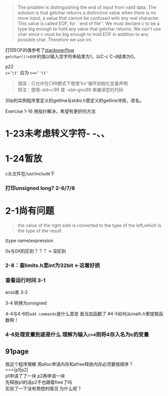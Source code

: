 >The problem is distinguishing the end of input from valid data. The solution is that getchar returns a distinctive value when there is no more input, a value that cannot be confused with any real character. This value is called EOF, for ``end of file''. We must declare c to be a type big enough to hold any value that getchar returns. We can't use char since c must be big enough to hold EOF in addition to any possible char. Therefore we use int.  

打印EOF的值参考了[stackoverflow](http://stackoverflow.com/questions/11968558/print-the-value-of-eof-also-for-the-following-code-give-the-output)  
`getchar()!=EOF`的值以输入空字符串结束为1，以C-c C-d结束为0。  

p22  
`c='\t'` 应为 `c==‘'\t'`  

>错误：只允许在C99模式下使用'for'循环初始化变量声明  
>附注：使用-std=c99 或 -std=gnu99 来编译您的代码  

30p的实例程序里定义的getline与stdio.h里定义的getline冲突，改名。

Exercise 1-16 用指针解决，希望有更好的方法

# 1-23未考虑转义字符- -、、

# 1-24暂放

c头文件在/usr/include下

### 打印unsigned long? 2-6/7/8

# 2-1尚有问题

>the value of the right side is converted to the type of the left,which is the type of the result.

(type name)expression

0x与0X的区别？？？ <-没区别

### 2-8：查limits.h里int为32bit <-这着好损

### 查看运行时间 3-1

acsii表 3-2

3-4 转换为unsigned

4-4与4-6的`add commands`是什么意思 我当加函数了
#4-5如何从math.h里提取函数啊！

### 4-6处理变量到底是什么 理解为输入`c=4`则将4存入名为c的变量

## 91page
按这个程序理解 用alloc申请内存和afree释放内存必须要按顺序？  
===|p1|p2|  
p1申请了了一块 p2再申请一块  
先释放p1的话p2不也跟着free了吗  
实验了一下没有预想的情况 为什么呢？

